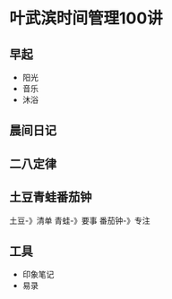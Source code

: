 # 叶武滨时间管理100讲
## 早起

* 阳光
* 音乐
* 沐浴

## 晨间日记
## 二八定律
## 土豆青蛙番茄钟
土豆-》清单
青蛙-》要事
番茄钟-》专注

## 工具
* 印象笔记
* 易录
